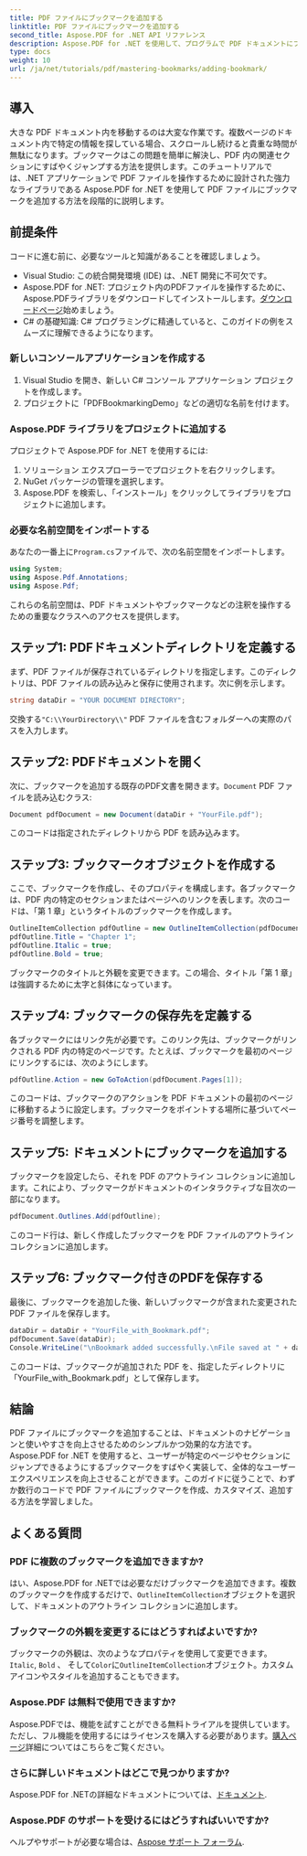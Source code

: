 ```yaml
---
title: PDF ファイルにブックマークを追加する
linktitle: PDF ファイルにブックマークを追加する
second_title: Aspose.PDF for .NET API リファレンス
description: Aspose.PDF for .NET を使用して、プログラムで PDF ドキュメントにブックマークを追加する方法を学びます。このステップ バイ ステップ ガイドでは、必要なパッケージのインポートから変更されたドキュメントの保存まで、すべてを網羅しています。
type: docs
weight: 10
url: /ja/net/tutorials/pdf/mastering-bookmarks/adding-bookmark/
---
```

## 導入

大きな PDF ドキュメント内を移動するのは大変な作業です。複数ページのドキュメント内で特定の情報を探している場合、スクロールし続けると貴重な時間が無駄になります。ブックマークはこの問題を簡単に解決し、PDF 内の関連セクションにすばやくジャンプする方法を提供します。このチュートリアルでは、.NET アプリケーションで PDF ファイルを操作するために設計された強力なライブラリである Aspose.PDF for .NET を使用して PDF ファイルにブックマークを追加する方法を段階的に説明します。

## 前提条件

コードに進む前に、必要なツールと知識があることを確認しましょう。

- Visual Studio: この統合開発環境 (IDE) は、.NET 開発に不可欠です。
-  Aspose.PDF for .NET: プロジェクト内のPDFファイルを操作するために、Aspose.PDFライブラリをダウンロードしてインストールします。[ダウンロードページ](https://releases.aspose.com/pdf/net/)始めましょう。
- C# の基礎知識: C# プログラミングに精通していると、このガイドの例をスムーズに理解できるようになります。

### 新しいコンソールアプリケーションを作成する

1. Visual Studio を開き、新しい C# コンソール アプリケーション プロジェクトを作成します。
2. プロジェクトに「PDFBookmarkingDemo」などの適切な名前を付けます。

### Aspose.PDF ライブラリをプロジェクトに追加する

プロジェクトで Aspose.PDF for .NET を使用するには:

1. ソリューション エクスプローラーでプロジェクトを右クリックします。
2. NuGet パッケージの管理を選択します。
3. Aspose.PDF を検索し、「インストール」をクリックしてライブラリをプロジェクトに追加します。

### 必要な名前空間をインポートする

あなたの一番上に`Program.cs`ファイルで、次の名前空間をインポートします。

```csharp
using System;
using Aspose.Pdf.Annotations;
using Aspose.Pdf;
```

これらの名前空間は、PDF ドキュメントやブックマークなどの注釈を操作するための重要なクラスへのアクセスを提供します。

## ステップ1: PDFドキュメントディレクトリを定義する

まず、PDF ファイルが保存されているディレクトリを指定します。このディレクトリは、PDF ファイルの読み込みと保存に使用されます。次に例を示します。

```csharp
string dataDir = "YOUR DOCUMENT DIRECTORY";
```

交換する`"C:\\YourDirectory\\"` PDF ファイルを含むフォルダーへの実際のパスを入力します。

## ステップ2: PDFドキュメントを開く

次に、ブックマークを追加する既存のPDF文書を開きます。`Document` PDF ファイルを読み込むクラス:

```csharp
Document pdfDocument = new Document(dataDir + "YourFile.pdf");
```

このコードは指定されたディレクトリから PDF を読み込みます。

## ステップ3: ブックマークオブジェクトを作成する

ここで、ブックマークを作成し、そのプロパティを構成します。各ブックマークは、PDF 内の特定のセクションまたはページへのリンクを表します。次のコードは、「第 1 章」というタイトルのブックマークを作成します。

```csharp
OutlineItemCollection pdfOutline = new OutlineItemCollection(pdfDocument.Outlines);
pdfOutline.Title = "Chapter 1";
pdfOutline.Italic = true;
pdfOutline.Bold = true;
```

ブックマークのタイトルと外観を変更できます。この場合、タイトル「第 1 章」は強調するために太字と斜体になっています。

## ステップ4: ブックマークの保存先を定義する

各ブックマークにはリンク先が必要です。このリンク先は、ブックマークがリンクされる PDF 内の特定のページです。たとえば、ブックマークを最初のページにリンクするには、次のようにします。

```csharp
pdfOutline.Action = new GoToAction(pdfDocument.Pages[1]);
```

このコードは、ブックマークのアクションを PDF ドキュメントの最初のページに移動するように設定します。ブックマークをポイントする場所に基づいてページ番号を調整します。

## ステップ5: ドキュメントにブックマークを追加する

ブックマークを設定したら、それを PDF のアウトライン コレクションに追加します。これにより、ブックマークがドキュメントのインタラクティブな目次の一部になります。

```csharp
pdfDocument.Outlines.Add(pdfOutline);
```

このコード行は、新しく作成したブックマークを PDF ファイルのアウトライン コレクションに追加します。

## ステップ6: ブックマーク付きのPDFを保存する

最後に、ブックマークを追加した後、新しいブックマークが含まれた変更された PDF ファイルを保存します。

```csharp
dataDir = dataDir + "YourFile_with_Bookmark.pdf";
pdfDocument.Save(dataDir);
Console.WriteLine("\nBookmark added successfully.\nFile saved at " + dataDir);
```

このコードは、ブックマークが追加された PDF を、指定したディレクトリに「YourFile_with_Bookmark.pdf」として保存します。

## 結論

PDF ファイルにブックマークを追加することは、ドキュメントのナビゲーションと使いやすさを向上させるためのシンプルかつ効果的な方法です。Aspose.PDF for .NET を使用すると、ユーザーが特定のページやセクションにジャンプできるようにするブックマークをすばやく実装して、全体的なユーザー エクスペリエンスを向上させることができます。このガイドに従うことで、わずか数行のコードで PDF ファイルにブックマークを作成、カスタマイズ、追加する方法を学習しました。

## よくある質問

### PDF に複数のブックマークを追加できますか?

はい、Aspose.PDF for .NETでは必要なだけブックマークを追加できます。複数のブックマークを作成するだけで、`OutlineItemCollection`オブジェクトを選択して、ドキュメントのアウトライン コレクションに追加します。

### ブックマークの外観を変更するにはどうすればよいですか?

ブックマークの外観は、次のようなプロパティを使用して変更できます。`Italic`, `Bold` 、 そして`Color`に`OutlineItemCollection`オブジェクト。カスタム アイコンやスタイルを追加することもできます。

### Aspose.PDF は無料で使用できますか?

 Aspose.PDFでは、機能を試すことができる無料トライアルを提供しています。ただし、フル機能を使用するにはライセンスを購入する必要があります。[購入ページ](https://purchase.aspose.com/buy)詳細についてはこちらをご覧ください。

### さらに詳しいドキュメントはどこで見つかりますか?

 Aspose.PDF for .NETの詳細なドキュメントについては、[ドキュメント](https://reference.aspose.com/pdf/net/).

### Aspose.PDF のサポートを受けるにはどうすればいいですか?

ヘルプやサポートが必要な場合は、[Aspose サポート フォーラム](https://forum.aspose.com/c/pdf/10).